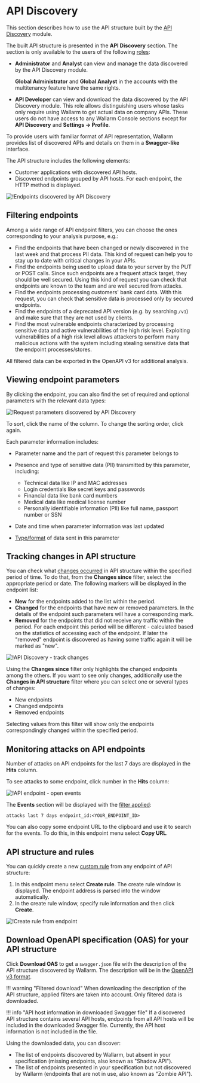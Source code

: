# API Discovery

This section describes how to use the API structure built by the [API Discovery](../about-wallarm/api-discovery.md) module.

The built API structure is presented in the **API Discovery** section. The section is only available to the users of the following [roles](../user-guides/settings/users.md#user-roles):

* **Administrator** and **Analyst** can view and manage the data discovered by the API Discovery module.

    **Global Administrator** and **Global Analyst** in the accounts with the multitenancy feature have the same rights.
* **API Developer** can view and download the data discovered by the API Discovery module. This role allows distinguishing users whose tasks only require using Wallarm to get actual data on company APIs. These users do not have access to any Wallarm Console sections except for **API Discovery** and **Settings → Profile**.

To provide users with familiar format of API representation, Wallarm provides list of discovered APIs and details on them in a **Swagger-like** interface.

The API structure includes the following elements:

* Customer applications with discovered API hosts.
* Discovered endpoints grouped by API hosts. For each endpoint, the HTTP method is displayed.

![!Endpoints discovered by API Discovery](../images/about-wallarm-waf/api-discovery/discovered-api-endpoints.png)

## Filtering endpoints

Among a wide range of API endpoint filters, you can choose the ones corresponding to your analysis purpose, e.g.:

* Find the endpoints that have been changed or newly discovered in the last week and that process PII data. This kind of request can help you to stay up to date with critical changes in your APIs.
* Find the endpoints being used to upload data to your server by the PUT or POST calls. Since such endpoints are a frequent attack target, they should be well secured. Using this kind of request you can check that endpoints are known to the team and are well secured from attacks.
* Find the endpoints processing customers' bank card data. With this request, you can check that sensitive data is processed only by secured endpoints.
* Find the endpoints of a deprecated API version (e.g. by searching `/v1`) and make sure that they are not used by clients.
* Find the most vulnerable endpoints characterized by processing sensitive data and active vulnerabilities of the high risk level. Exploiting vulnerabilities of a high risk level allows attackers to perform many malicious actions with the system including stealing sensitive data that the endpoint processes/stores.

All filtered data can be exported in the OpenAPI v3 for additional analysis.

## Viewing endpoint parameters

<a name="params"></a>By clicking the endpoint, you can also find the set of required and optional parameters with the relevant data types:

![!Request parameters discovered by API Discovery](../images/about-wallarm-waf/api-discovery/discovered-request-params.png)

To sort, click the name of the column. To change the sorting order, click again.

Each parameter information includes:

* Parameter name and the part of request this parameter belongs to
* Presence and type of sensitive data (PII) transmitted by this parameter, including:

    * Technical data like IP and MAC addresses
    * Login credentials like secret keys and passwords
    * Financial data like bank card numbers
    * Medical data like medical license number
    * Personally identifiable information (PII) like full name, passport number or SSN

* Date and time when parameter information was last updated
* [Type/format](../about-wallarm/api-discovery.md#parameter-types-and-formats) of data sent in this parameter

## Tracking changes in API structure

You can check what [changes occurred](../about-wallarm/api-discovery.md#tracking-changes-in-api-structure) in API structure within the specified period of time. To do that, from the **Changes since** filter, select the appropriate period or date. The following markers will be displayed in the endpoint list:

* **New** for the endpoints added to the list within the period.
* **Changed** for the endpoints that have new or removed parameters. In the details of the endpoint such parameters will have a corresponding mark.
* **Removed** for the endpoints that did not receive any traffic within the period. For each endpoint this period will be different - calculated based on the statistics of accessing each of the endpoint. If later the "removed" endpoint is discovered as having some traffic again it will be marked as "new".

![!API Discovery - track changes](../images/about-wallarm-waf/api-discovery/api-discovery-track-changes.png)

Using the **Changes since** filter only highlights the changed endpoints among the others. If you want to see only changes, additionally use the **Changes in API structure** filter where you can select one or several types of changes:

* New endpoints
* Changed endpoints
* Removed endpoints

Selecting values from this filter will show only the endpoints correspondingly changed within the specified period.

## Monitoring attacks on API endpoints

Number of attacks on API endpoints for the last 7 days are displayed in the **Hits** column.

To see attacks to some endpoint, click number in the **Hits** column:

![!API endpoint - open events](../images/about-wallarm-waf/api-discovery/endpoint-open-events.png)

The **Events** section will be displayed with the [filter applied](../user-guides/search-and-filters/use-search.md):

```
attacks last 7 days endpoint_id:<YOUR_ENDPOINT_ID>
```

You can also copy some endpoint URL to the clipboard and use it to search for the events. To do this, in this endpoint menu select **Copy URL**.

## API structure and rules

You can quickly create a new [custom rule](../user-guides/rules/intro.md) from any endpoint of API structure: 

1. In this endpoint menu select **Create rule**. The create rule window is displayed. The endpoint address is parsed into the window automatically.
1. In the create rule window, specify rule information and then click **Create**.

![!Create rule from endpoint](../images/about-wallarm-waf/api-discovery/endpoint-create-rule.png)

## Download OpenAPI specification (OAS) for your API structure

Click **Download OAS** to get a `swagger.json` file with the description of the API structure discovered by Wallarm. The description will be in the [OpenAPI v3 format](https://spec.openapis.org/oas/v3.0.0).

!!! warning "Filtered download"
    When downloading the description of the API structure, applied filters are taken into account. Only filtered data is downloaded.
    
!!! info "API host information in downloaded Swagger file"
    If a discovered API structure contains several API hosts, endpoints from all API hosts will be included in the downloaded Swagger file. Currently, the API host information is not included in the file.

Using the downloaded data, you can discover:

* The list of endpoints discovered by Wallarm, but absent in your specification (missing endpoints, also known as "Shadow API").
* The list of endpoints presented in your specification but not discovered by Wallarm (endpoints that are not in use, also known as "Zombie API").
